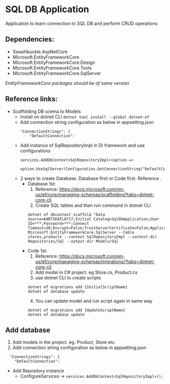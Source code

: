 ﻿# SQL DB Application

Application to learn connection to SQL DB and perform CRUD operations

## Dependencies:
- Swashbuckle.AspNetCore
- Microsoft.EntityFrameworkCore
- Microsoft.EntityFrameworkCore.Design
- Microsoft.EntityFrameworkCore.Tools
- Microsoft.EntityFrameworkCore.SqlServer

*EntityFrameworkCore packages should be of same version*


## Reference links:
- Scaffolding DB scema to Models
  - Install on dotnet CLI `dotnet tool install --global dotnet-ef`
  - Add connection string configuration as below in appsetting.json
    ```
    "ConnectionStrings": {
        "DefaultConnection":
    ```
  - Add instance of SqlRepositoryImpl in DI framework and use configurations
    ```
    services.AddDbContext<SqlRepositoryImpl>(option => 
                option.UseSqlServer(Configuration.GetConnectionString("DefaultConnection")));
    ```
  - 2 ways to create Database. Database first or Code first. Reference .
    - Database 1st: 
      1) Reference: https://docs.microsoft.com/en-us/ef/core/managing-schemas/scaffolding?tabs=dotnet-core-cli
      2) Create SQL tables and then run command in dotnet CLI
        ```
        dotnet ef dbcontext scaffold "Data Source=KARTIKATL0717;Initial Catalog=SqlDbApplication;User ID=***;Password=***;Connect Timeout=30;Encrypt=False;TrustServerCertificate=False;ApplicationIntent=ReadWrite;MultiSubnetFailover=False" Microsoft.EntityFrameworkCore.SqlServer --table stores,products --context SqlRepositoryImpl --context-dir Repositories/Sql --output-dir Models/Sql
        ```
    - Code 1st: 
      1) Reference: https://docs.microsoft.com/en-us/ef/core/managing-schemas/migrations/?tabs=dotnet-core-cli
      2) Add model in C# project. eg Store.cs, Product.cs
      3) use dotnet CLI to create scripts
        ```
        dotnet ef migrations add {InitialScriptName}
        dotnet ef database update
        ```
      4) You can update model and run script again in same way
        ```
        dotnet ef migrations add {UpdateScriptName}
        dotnet ef database update
        ```


## Add database
1) Add models in the project. eg. Product, Store etc.
2) Add connection string configuration as below in appsetting.json
```
  "ConnectionStrings": {
    "DefaultConnection":
```




- Add Repository instance 
  - ConfigureServices -> `services.AddDbContext<SqlRepositoryImpl>();`
